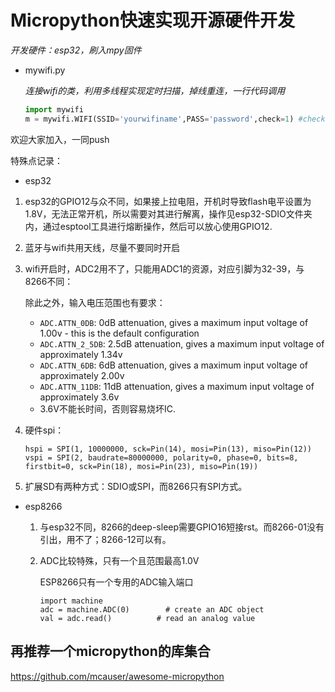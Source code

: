 # Micropython快速实现开源硬件开发

*开发硬件：esp32，刷入mpy固件*



- mywifi.py

  *连接wifi的类，利用多线程实现定时扫描，掉线重连，一行代码调用*

  ```python
  import mywifi
  m = mywifi.WIFI(SSID='yourwifiname',PASS='password',check=1) #check表示是否定时自检重连
  ```

  



欢迎大家加入，一同push





特殊点记录：

- esp32

1. esp32的GPIO12与众不同，如果接上拉电阻，开机时导致flash电平设置为1.8V，无法正常开机，所以需要对其进行解离，操作见esp32-SDIO文件夹内，通过esptool工具进行熔断操作，然后可以放心使用GPIO12.

2. 蓝牙与wifi共用天线，尽量不要同时开启

3. wifi开启时，ADC2用不了，只能用ADC1的资源，对应引脚为32-39，与8266不同：

   除此之外，输入电压范围也有要求：

   - `ADC.ATTN_0DB`: 0dB attenuation, gives a maximum input voltage of 1.00v - this is the default configuration
   - `ADC.ATTN_2_5DB`: 2.5dB attenuation, gives a maximum input voltage of approximately 1.34v
   - `ADC.ATTN_6DB`: 6dB attenuation, gives a maximum input voltage of approximately 2.00v
   - `ADC.ATTN_11DB`: 11dB attenuation, gives a maximum input voltage of approximately 3.6v
   - 3.6V不能长时间，否则容易烧坏IC.

4. 硬件spi：

   ```
   hspi = SPI(1, 10000000, sck=Pin(14), mosi=Pin(13), miso=Pin(12))
   vspi = SPI(2, baudrate=80000000, polarity=0, phase=0, bits=8, firstbit=0, sck=Pin(18), mosi=Pin(23), miso=Pin(19))
   ```

5. 扩展SD有两种方式：SDIO或SPI，而8266只有SPI方式。





- esp8266

  1. 与esp32不同，8266的deep-sleep需要GPIO16短接rst。而8266-01没有引出，用不了；8266-12可以有。

  2. ADC比较特殊，只有一个且范围最高1.0V

     ESP8266只有一个专用的ADC输入端口

     ```
     import machine
     adc = machine.ADC(0)        # create an ADC object
     val = adc.read()          # read an analog value
     ```






## 再推荐一个micropython的库集合

https://github.com/mcauser/awesome-micropython


